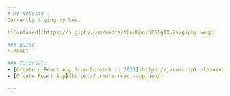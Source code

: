 ```yaml
---
# My Website ❕
Currently trying my best

![Confused](https://i.giphy.com/media/VbnUQpnihPSIgIXuZv/giphy.webp)

### Build
- React

### Tutorial: 
- [Create a React App from Scratch in 2021](https://javascript.plainenglish.io/create-a-react-app-from-scratch-in-2021-8e9948602e9c)
- [Create React App](https://create-react-app.dev/)

---
```

